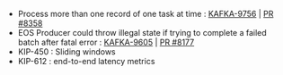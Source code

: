 - Process more than one record of one task at time : [KAFKA-9756](https://issues.apache.org/jira/browse/KAFKA-9756) | [PR #8358](https://github.com/apache/kafka/pull/8358)
- EOS Producer could throw illegal state if trying to complete a failed batch after fatal error : [KAFKA-9605](https://issues.apache.org/jira/browse/KAFKA-9605) | [PR #8177](https://github.com/apache/kafka/pull/8177)
- KIP-450 : Sliding windows
- KIP-612 : end-to-end latency metrics